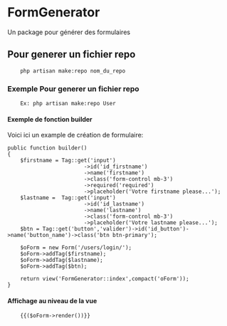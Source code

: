 # FormGenerator
Un package pour générer des formulaires
## Pour generer un fichier repo
        php artisan make:repo nom_du_repo
### Exemple Pour generer un fichier repo
        Ex: php artisan make:repo User
#### Exemple de fonction builder
Voici ici un example de création de formulaire:

    public function builder()
    {
        $firstname = Tag::get('input')
                            ->id('id_firstname')
                            ->name('firstname')
                            ->class('form-control mb-3')
                            ->required('required')
                            ->placeholder('Votre firstname please...');
        $lastname =  Tag::get('input')
                            ->id('id_lastname')
                            ->name('lastname')
                            ->class('form-control mb-3')
                            ->placeholder('Votre lastname please...');
        $btn = Tag::get('button','valider')->id('id_button')->name('button_name')->class('btn btn-primary');

        $oForm = new Form('/users/login/');
        $oForm->addTag($firstname);
        $oForm->addTag($lastname);
        $oForm->addTag($btn);

        return view('FormGenerator::index',compact('oForm'));
    }

#### Affichage au niveau de la vue

        {{($oForm->render())}}
